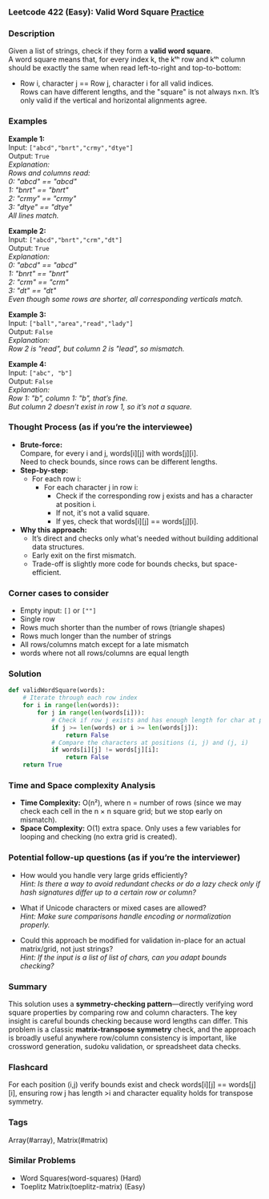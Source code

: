 ### Leetcode 422 (Easy): Valid Word Square [Practice](https://leetcode.com/problems/valid-word-square)

### Description  
Given a list of strings, check if they form a **valid word square**.  
A word square means that, for every index k, the kᵗʰ row and kᵗʰ column should be exactly the same when read left-to-right and top-to-bottom:  
- Row i, character j == Row j, character i for all valid indices.  
Rows can have different lengths, and the "square" is not always n×n. It’s only valid if the vertical and horizontal alignments agree.

### Examples  

**Example 1:**  
Input: `["abcd","bnrt","crmy","dtye"]`  
Output: `True`  
*Explanation:  
Rows and columns read:  
0: "abcd" == "abcd"  
1: "bnrt" == "bnrt"  
2: "crmy" == "crmy"  
3: "dtye" == "dtye"  
All lines match.*

**Example 2:**  
Input: `["abcd","bnrt","crm","dt"]`  
Output: `True`  
*Explanation:  
0: "abcd" == "abcd"  
1: "bnrt" == "bnrt"  
2: "crm"  == "crm"  
3: "dt"   == "dt"  
Even though some rows are shorter, all corresponding verticals match.*

**Example 3:**  
Input: `["ball","area","read","lady"]`  
Output: `False`  
*Explanation:  
Row 2 is "read", but column 2 is "lead", so mismatch.*

**Example 4:**  
Input: `["abc", "b"]`  
Output: `False`  
*Explanation:  
Row 1: "b", column 1: "b", that’s fine.  
But column 2 doesn’t exist in row 1, so it’s not a square.*

### Thought Process (as if you’re the interviewee)  
- **Brute-force:**  
  Compare, for every i and j, words[i][j] with words[j][i].  
  Need to check bounds, since rows can be different lengths.
- **Step-by-step:**  
  - For each row i:
    - For each character j in row i:
      - Check if the corresponding row j exists and has a character at position i.
      - If not, it's not a valid square.
      - If yes, check that words[i][j] == words[j][i].
- **Why this approach:**  
  - It’s direct and checks only what's needed without building additional data structures.
  - Early exit on the first mismatch.
  - Trade-off is slightly more code for bounds checks, but space-efficient.

### Corner cases to consider  
- Empty input: `[]` or `[""]`
- Single row
- Rows much shorter than the number of rows (triangle shapes)
- Rows much longer than the number of strings
- All rows/columns match except for a late mismatch
- words where not all rows/columns are equal length

### Solution

```python
def validWordSquare(words):
    # Iterate through each row index
    for i in range(len(words)):
        for j in range(len(words[i])):
            # Check if row j exists and has enough length for char at position i
            if j >= len(words) or i >= len(words[j]):
                return False
            # Compare the characters at positions (i, j) and (j, i)
            if words[i][j] != words[j][i]:
                return False
    return True
```

### Time and Space complexity Analysis  

- **Time Complexity:** O(n²), where n = number of rows (since we may check each cell in the n × n square grid; but we stop early on mismatch).
- **Space Complexity:** O(1) extra space. Only uses a few variables for looping and checking (no extra grid is created).

### Potential follow-up questions (as if you’re the interviewer)  

- How would you handle very large grids efficiently?  
  *Hint: Is there a way to avoid redundant checks or do a lazy check only if hash signatures differ up to a certain row or column?*

- What if Unicode characters or mixed cases are allowed?  
  *Hint: Make sure comparisons handle encoding or normalization properly.*

- Could this approach be modified for validation in-place for an actual matrix/grid, not just strings?  
  *Hint: If the input is a list of list of chars, can you adapt bounds checking?*

### Summary
This solution uses a **symmetry-checking pattern**—directly verifying word square properties by comparing row and column characters. The key insight is careful bounds checking because word lengths can differ. This problem is a classic **matrix-transpose symmetry** check, and the approach is broadly useful anywhere row/column consistency is important, like crossword generation, sudoku validation, or spreadsheet data checks.


### Flashcard
For each position (i,j) verify bounds exist and check words[i][j] == words[j][i], ensuring row j has length >i and character equality holds for transpose symmetry.

### Tags
Array(#array), Matrix(#matrix)

### Similar Problems
- Word Squares(word-squares) (Hard)
- Toeplitz Matrix(toeplitz-matrix) (Easy)